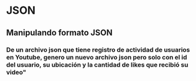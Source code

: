 # JSON
## Manipulando formato JSON
### De un archivo json que tiene registro de actividad de usuarios en Youtube, genero un nuevo archivo json pero solo con el id del usuario, su ubicación y la cantidad de likes que recibió su video"
